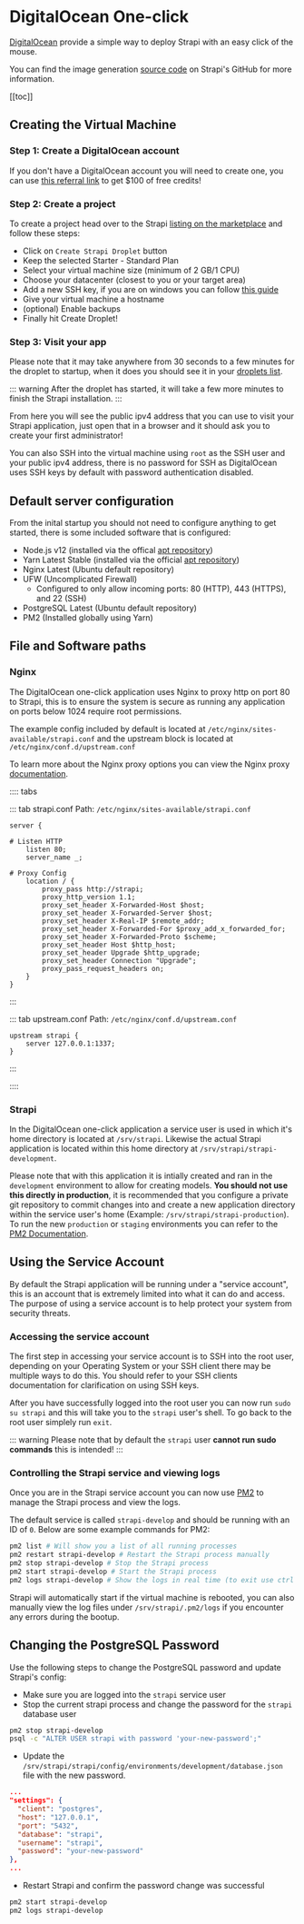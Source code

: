 # DigitalOcean One-click

[DigitalOcean](https://www.digitalocean.com/) provide a simple way to deploy Strapi with an easy click of the mouse.

You can find the image generation [source code](https://github.com/strapi/one-click-deploy/tree/master/digital-ocean) on Strapi's GitHub for more information.

[[toc]]

## Creating the Virtual Machine

### Step 1: Create a DigitalOcean account

If you don't have a DigitalOcean account you will need to create one, you can use [this referral link](https://m.do.co/c/30986c1ff595) to get \$100 of free credits!

### Step 2: Create a project

To create a project head over to the Strapi [listing on the marketplace](https://marketplace.digitalocean.com/apps/strapi) and follow these steps:

- Click on `Create Strapi Droplet` button
- Keep the selected Starter - Standard Plan
- Select your virtual machine size (minimum of 2 GB/1 CPU)
- Choose your datacenter (closest to you or your target area)
- Add a new SSH key, if you are on windows you can follow [this guide](https://www.digitalocean.com/docs/droplets/how-to/add-ssh-keys/create-with-putty/)
- Give your virtual machine a hostname
- (optional) Enable backups
- Finally hit Create Droplet!

### Step 3: Visit your app

Please note that it may take anywhere from 30 seconds to a few minutes for the droplet to startup, when it does you should see it in your [droplets list](https://cloud.digitalocean.com/droplets). 

::: warning
After the droplet has started, it will take a few more minutes to finish the Strapi installation.
:::

From here you will see the public ipv4 address that you can use to visit your Strapi application, just open that in a browser and it should ask you to create your first administrator!

You can also SSH into the virtual machine using `root` as the SSH user and your public ipv4 address, there is no password for SSH as DigitalOcean uses SSH keys by default with password authentication disabled.

## Default server configuration

From the inital startup you should not need to configure anything to get started, there is some included software that is configured:

- Node.js v12 (installed via the offical [apt repository](https://github.com/nodesource/distributions/blob/master/README.md#installation-instructions))
- Yarn Latest Stable (installed via the official [apt repository](https://classic.yarnpkg.com/en/docs/install/#debian-stable))
- Nginx Latest (Ubuntu default repository)
- UFW (Uncomplicated Firewall)
  - Configured to only allow incoming ports: 80 (HTTP), 443 (HTTPS), and 22 (SSH)
- PostgreSQL Latest (Ubuntu default repository)
- PM2 (Installed globally using Yarn)

## File and Software paths

### Nginx

The DigitalOcean one-click application uses Nginx to proxy http on port 80 to Strapi, this is to ensure the system is secure as running any application on ports below 1024 require root permissions.

The example config included by default is located at `/etc/nginx/sites-available/strapi.conf` and the upstream block is located at `/etc/nginx/conf.d/upstream.conf`

To learn more about the Nginx proxy options you can view the Nginx proxy [documentation](http://nginx.org/en/docs/http/ngx_http_proxy_module.html).

:::: tabs

::: tab strapi.conf
Path: `/etc/nginx/sites-available/strapi.conf`

```
server {

# Listen HTTP
    listen 80;
    server_name _;

# Proxy Config
    location / {
        proxy_pass http://strapi;
        proxy_http_version 1.1;
        proxy_set_header X-Forwarded-Host $host;
        proxy_set_header X-Forwarded-Server $host;
        proxy_set_header X-Real-IP $remote_addr;
        proxy_set_header X-Forwarded-For $proxy_add_x_forwarded_for;
        proxy_set_header X-Forwarded-Proto $scheme;
        proxy_set_header Host $http_host;
        proxy_set_header Upgrade $http_upgrade;
        proxy_set_header Connection "Upgrade";
        proxy_pass_request_headers on;
    }
}
```

:::

::: tab upstream.conf
Path: `/etc/nginx/conf.d/upstream.conf`

```
upstream strapi {
    server 127.0.0.1:1337;
}
```

:::

::::

### Strapi

In the DigitalOcean one-click application a service user is used in which it's home directory is located at `/srv/strapi`. Likewise the actual Strapi application is located within this home directory at `/srv/strapi/strapi-development`.

Please note that with this application it is intially created and ran in the `development` environment to allow for creating models. **You should not use this directly in production**, it is recommended that you configure a private git repository to commit changes into and create a new application directory within the service user's home (Example: `/srv/strapi/strapi-production`). To run the new `production` or `staging` environments you can refer to the [PM2 Documentation](https://pm2.keymetrics.io/docs/usage/quick-start/#managing-processes).

## Using the Service Account

By default the Strapi application will be running under a "service account", this is an account that is extremely limited into what it can do and access. The purpose of using a service account is to help protect your system from security threats.

### Accessing the service account

The first step in accessing your service account is to SSH into the root user, depending on your Operating System or your SSH client there may be multiple ways to do this. You should refer to your SSH clients documentation for clarification on using SSH keys.

After you have successfully logged into the root user you can now run `sudo su strapi` and this will take you to the `strapi` user's shell. To go back to the root user simplely run `exit`.

::: warning
Please note that by default the `strapi` user **cannot run sudo commands** this is intended!
:::

### Controlling the Strapi service and viewing logs

Once you are in the Strapi service account you can now use [PM2](https://pm2.keymetrics.io/docs/usage/quick-start/#managing-processes) to manage the Strapi process and view the logs.

The default service is called `strapi-develop` and should be running with an ID of `0`. Below are some example commands for PM2:

```bash
pm2 list # Will show you a list of all running processes
pm2 restart strapi-develop # Restart the Strapi process manually
pm2 stop strapi-develop # Stop the Strapi process
pm2 start strapi-develop # Start the Strapi process
pm2 logs strapi-develop # Show the logs in real time (to exit use ctrl +c)
```

Strapi will automatically start if the virtual machine is rebooted, you can also manually view the log files under `/srv/strapi/.pm2/logs` if you encounter any errors during the bootup.

## Changing the PostgreSQL Password

Use the following steps to change the PostgreSQL password and update Strapi's config:

- Make sure you are logged into the `strapi` service user
- Stop the current strapi process and change the password for the `strapi` database user

```bash
pm2 stop strapi-develop
psql -c "ALTER USER strapi with password 'your-new-password';"
```

- Update the `/srv/strapi/strapi/config/environments/development/database.json` file with the new password.

```json
...
"settings": {
  "client": "postgres",
  "host": "127.0.0.1",
  "port": "5432",
  "database": "strapi",
  "username": "strapi",
  "password": "your-new-password"
},
...
```

- Restart Strapi and confirm the password change was successful

```bash
pm2 start strapi-develop
pm2 logs strapi-develop
```
